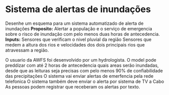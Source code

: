 # Sistema de alertas de inundações
Desenhe um esquema para um sistema automatizado de alerta de inundações
**Proposito:** Alertar a população e o serviço de emergencia sobre o risco de inundação com pelo menos duas horas de antecedencia.
**Inputs:** 
	Sensores que verificam o nivel pluvial da região
	Sensores que medem a altura dos rios e velocidades dos dois principais rios que atravessam a região.

O usuario da AWFS foi desenvolvido por um hydrologista. O model pode preddizar com até 2 horas de antecedencia quais areas serão inundadas, desde que as leituras seja precisas com pelo menos 90% de confiabilidade das precipitações
O sistema vai enviar alertas de emerfencia pela rede telefonica
O sistema também deve enviar o alerta por sistema de TV a Cabo
As pessoas podem registrar que receberam os alertas por texto.